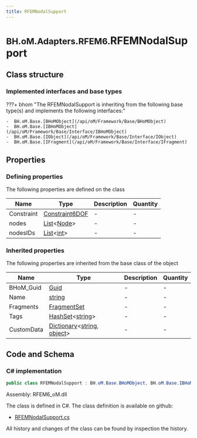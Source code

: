 ```yaml
---
title: RFEMNodalSupport
---
```


# <small>BH.oM.Adapters.RFEM6.</small>**RFEMNodalSupport**



## Class structure

### Implemented interfaces and base types

???+ bhom "The RFEMNodalSupport is inheriting from the following base type(s) and implements the following interfaces:"

    -  BH.oM.Base.[BHoMObject](/api/oM/Framework/Base/BHoMObject)
    -  BH.oM.Base.[IBHoMObject](/api/oM/Framework/Base/Interface/IBHoMObject)
    -  BH.oM.Base.[IObject](/api/oM/Framework/Base/Interface/IObject)
    -  BH.oM.Base.[IFragment](/api/oM/Framework/Base/Interface/IFragment)


## Properties



### Defining properties

The following properties are defined on the class

| Name             | Type             | Description      | Quantity         |
|------------------|------------------|------------------|------------------|
| Constraint | [Constraint6DOF](/api/oM/Analytical/Structure/Constraints/Constraint6DOF) | - | - |
| nodes | [List](https://learn.microsoft.com/en-us/dotnet/api/System.Collections.Generic.List-1?view=netstandard-2.0)&lt;[Node](/api/oM/Analytical/Structure/Elements/Node)&gt; | - | - |
| nodesIDs | [List](https://learn.microsoft.com/en-us/dotnet/api/System.Collections.Generic.List-1?view=netstandard-2.0)&lt;[int](https://learn.microsoft.com/en-us/dotnet/api/System.Int32?view=netstandard-2.0)&gt; | - | - |


### Inherited properties
The following properties are inherited from the base class of the object

| Name             | Type             | Description      | Quantity         |
|------------------|------------------|------------------|------------------|
| BHoM_Guid | [Guid](https://learn.microsoft.com/en-us/dotnet/api/System.Guid?view=netstandard-2.0) | - | - |
| Name | [string](https://learn.microsoft.com/en-us/dotnet/api/System.String?view=netstandard-2.0) | - | - |
| Fragments | [FragmentSet](/api/oM/Framework/Base/FragmentSet) | - | - |
| Tags | [HashSet](https://learn.microsoft.com/en-us/dotnet/api/System.Collections.Generic.HashSet-1?view=netstandard-2.0)&lt;[string](https://learn.microsoft.com/en-us/dotnet/api/System.String?view=netstandard-2.0)&gt; | - | - |
| CustomData | [Dictionary](https://learn.microsoft.com/en-us/dotnet/api/System.Collections.Generic.Dictionary-2?view=netstandard-2.0)&lt;[string](https://learn.microsoft.com/en-us/dotnet/api/System.String?view=netstandard-2.0), [object](https://learn.microsoft.com/en-us/dotnet/api/System.Object?view=netstandard-2.0)&gt; | - | - |


## Code and Schema

### C# implementation

``` C# title="C#"
public class RFEMNodalSupport : BH.oM.Base.BHoMObject, BH.oM.Base.IBHoMObject, BH.oM.Base.IObject, BH.oM.Base.IFragment
```

Assembly: RFEM6_oM.dll

The class is defined in C#. The class definition is available on github:

- [RFEMNodalSupport.cs](https://github.com/BHoM/RFEM6_Toolkit/blob/develop/RFEM6_oM/IntermediateDatastructure\Support\RFEMNodalSupport.cs)

All history and changes of the class can be found by inspection the history.
